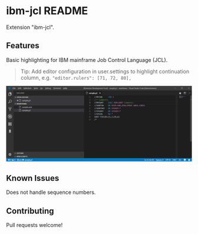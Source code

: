 # ibm-jcl README

Extension "ibm-jcl".

## Features

Basic highlighting for IBM mainframe Job Control Language (JCL).

> Tip: Add editor configuration in user.settings to highlight continuation column, e.g. `"editor.rulers": [71, 72, 80],`

![Example Highlighting](/docs/images/example.png)

## Known Issues

Does not handle sequence numbers.  

## Contributing

Pull requests welcome!
